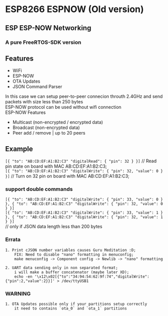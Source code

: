 # ESP8266 ESPNOW (Old version)  
## ESP ESP-NOW Networking  
### A pure FreeRTOS-SDK version  

## Features  
 * WiFi  
 * ESP-NOW  
 * OTA Updates  
 * JSON Command Parser  

In this case we can setup peer-to-peer connecion throuth 2.4GHz and send packets with size less than 250 bytes  
ESP-NOW protocol can be used without wifi connection  
ESP-NOW Features  
 * Multicast (non-encrypted / encrypted data)  
 * Broadcast (non-encrypted data)  
 * Peer add / remove | up to 20 peers  

## Example  
`[{ "to": "AB:CD:EF:A1:B2:C3" "digitalRead": { "pin": 32 } }]` // Read pin state on board with MAC AB:CD:EF:A1:B2:C3;  
`[{ "to": "AB:CD:EF:A1:B2:C3" "digitalWrite": { "pin": 32, "value": 0 } }]` // Turn on 32 pin on board with MAC AB:CD:EF:A1:B2:C3;    

### support double commands  
`[{ "to": "AB:CD:EF:A1:B2:C3" "digitalWrite": { "pin": 33, "value": 0 } }, { "to": "AB:CD:EF:A1:B2:C3" "digitalWrite": { "pin": 32, "value": 0 } }]`  
`[{ "to": "AB:CD:EF:A1:B2:C3" "digitalWrite": { "pin": 33, "value": 1 } }, { "to": "AB:CD:EF:A1:B2:C3" "digitalWrite": { "pin": 32, "value": 1 } }]`  
// only if JSON data length less than 200 bytes  


### Errata  
    1. Print cJSON number variables causes Guru Meditation :D;  
        FIX: Need to disable "nano" formatting in menuconfig;  
        make menuconfig -> Component config -> Newlib -> "nano" formatting  

    2. UART data sending only in non separated format;  
        i will make a buffer concatenator (maybe later XD);  
        echo -en '\x12\x02[{"to":"34:94:54:62:9f:74","digitalWrite":{"pin":2,"value":2}}]' > /dev/ttyUSB1  

### WARNING  
    1. OTA Updates possible only if your partitions setup correctly  
        it need to contains `ota_0` and `ota_1` partitions  